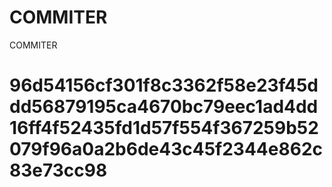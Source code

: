 # COMMITER
COMMITER






# 96d54156cf301f8c3362f58e23f45ddd56879195ca4670bc79eec1ad4dd16ff4f52435fd1d57f554f367259b52079f96a0a2b6de43c45f2344e862c83e73cc98
